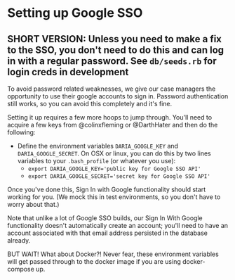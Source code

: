 # Setting up Google SSO

## SHORT VERSION: Unless you need to make a fix to the SSO, you don't need to do this and can log in with a regular password. See `db/seeds.rb` for login creds in development

To avoid password related weaknesses, we give our case managers the opportunity to use their google accounts to sign in. Password authentication still works, so you can avoid this completely and it's fine.

Setting it up requires a few more hoops to jump through. You'll need to acquire a few keys from @colinxfleming or @DarthHater and then do the following:

* Define the environment variables `DARIA_GOOGLE_KEY` and `DARIA_GOOGLE_SECRET`. On OSX or linux, you can do this by two lines variables to your `.bash_profile` (or whatever you use):
    - `export DARIA_GOOGLE_KEY='public key for Google SSO API'`
    - `export DARIA_GOOGLE_SECRET='secret key for Google SSO API'`

Once you've done this, Sign In with Google functionality should start working for you. (We mock this in test environments, so you don't have to worry about that.)

Note that unlike a lot of Google SSO builds, our Sign In With Google functionality doesn't automatically create an account; you'll need to have an account associated with that email address persisted in the database already.

BUT WAIT! What about Docker?! Never fear, these environment variables will get passed through to the docker image if you are using docker-compose up. 
